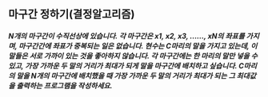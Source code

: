 ## 마구간 정하기(결정알고리즘)

##### N개의 마구간이 수직선상에 있습니다. 각 마구간은 x1, x2, x3, ......, xN의 좌표를 가지며, 마구간간에 좌표가 중복되는 일은 없습니다. 현수는 C마리의 말을 가지고 있는데, 이 말들은 서로 가까이 있는 것을 좋아하지 않습니다. 각 마구간에는 한 마리의 말만 넣을 수 있고, 가장 가까운 두 말의 거리가 최대가 되게 말을 마구간에 배치하고 싶습니다. C마리의 말을 N개의 마구간에 배치했을 때 가장 가까운 두 말의 거리가 최대가 되는 그 최대값을 출력하는 프로그램을 작성하세요.
